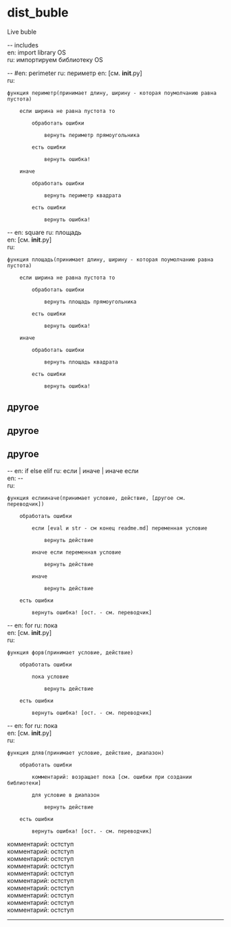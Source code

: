 # dist_buble  
Live buble  
  
-- includes  
en: import library OS  
ru: импортируем библиотеку OS  
  
-- #en: perimeter ru: периметр 
en: [см. __init__.py]  
ru:  

	функция периметр(принимает длину, ширину - которая поумолчанию равна пустота)  

		если ширина не равна пустота то  

			обработать ошибки  

				вернуть периметр прямоугольника  

			есть ошибки  

				вернуть ошибка!  

		иначе  

			обработать ошибки  

				вернуть периметр квадрата  

			есть ошибки  

				вернуть ошибка!  
  
-- en: square ru: площадь  
en: [см. __init__.py]  
ru:  

	функция площадь(принимает длину, ширину - которая поумолчанию равна пустота)  
 
		если ширина не равна пустота то  
  
			обработать ошибки  
   
				вернуть площадь прямоугольника  
    
			есть ошибки  
   
				вернуть ошибка!  
    
		иначе  
  
			обработать ошибки  
   
				вернуть площадь квадрата  
    
			есть ошибки  
   
				вернуть ошибка!  
    
  
 ## другое
 ## другое  
 ## другое 
  
-- en: if else elif ru: если | иначе | иначе если  
en: --  
ru:  

	функция еслииначе(принимает условие, действие, [другое см. переводчик])  
 
		обработать ошибки  
  
			если [eval и str - см конец readme.md] переменная условие  
   
				вернуть действие  
    
			иначе если переменная условие  
   
				вернуть действие  
    
			иначе  
   
				вернуть действие  
    
		есть ошибки  
  
			вернуть ошибка! [ост. - см. переводчик] 
   
			  
-- en: for ru: пока  
en: [см. __init__.py]  
ru:  

	функция форв(принимает условие, действие)
 
		обработать ошибки  
  
			пока условие  
   
				вернуть действие  
    
		есть ошибки  
  
			вернуть ошибка! [ост. - см. переводчик]  
   
			
-- en: for ru: пока  
en: [см. __init__.py]  
ru:  

	функция дляв(принимает условие, действие, диапазон)  
 
		обработать ошибки  
  
			комментарий: возращает пока [см. ошибки при создании библиотеки]  
   
			для условие в диапазон  
   
				вернуть действие  
    
		есть ошибки  
  
			вернуть ошибка! [ост. - см. переводчик]  
   
  
комментарий: остступ  
комментарий: остступ  
комментарий: остступ  
комментарий: остступ  
комментарий: остступ  
комментарий: остступ  
комментарий: остступ  
комментарий: остступ  
комментарий: остступ  
комментарий: остступ  

--------------------------------------------------------  

